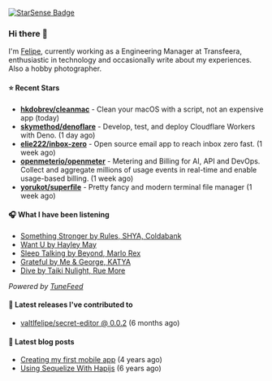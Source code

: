 <a href="https://starsense.app/developer-types" target="_blank"><img src="https://starsense.app/api/badge/?user=valtlfelipe" alt="StarSense Badge"></a>

### Hi there 👋

I'm [Felipe](https://felipevm.com), currently working as a Engineering Manager at Transfeera, enthusiastic in technology and occasionally write about my experiences. Also a hobby photographer.

#### ⭐ Recent Stars
- **[hkdobrev/cleanmac](https://github.com/hkdobrev/cleanmac)** - Clean your macOS with a script, not an expensive app (today)
- **[skymethod/denoflare](https://github.com/skymethod/denoflare)** - Develop, test, and deploy Cloudflare Workers with Deno. (1 day ago)
- **[elie222/inbox-zero](https://github.com/elie222/inbox-zero)** - Open source email app to reach inbox zero fast. (1 week ago)
- **[openmeterio/openmeter](https://github.com/openmeterio/openmeter)** - Metering and Billing for AI, API and DevOps. Collect and aggregate millions of usage events in real-time and enable usage-based billing. (1 week ago)
- **[yorukot/superfile](https://github.com/yorukot/superfile)** - Pretty fancy and modern terminal file manager (1 week ago)

#### 🎧 What I have been listening
- [Something Stronger by Rules, SHYA, Coldabank](https://open.spotify.com/track/1VhD0FPDYqFhqRJVguVAJe)
- [Want U by Hayley May](https://open.spotify.com/track/4PIdTFeeNnJ87nKOf1djuG)
- [Sleep Talking by Beyond, Marlo Rex](https://open.spotify.com/track/5B8yexFn22KcFZKuf7zFAc)
- [Grateful by Me &amp; George, KATYA](https://open.spotify.com/track/47CYEfRZNEHq9UXALEP7Z4)
- [Dive by Taiki Nulight, Rue More](https://open.spotify.com/track/2lRvisx71Qh4dI3nhHN7gf)

_Powered by [TuneFeed](https://tunefeed.app?ref=valtlfelipe-gh-profile)_ 

#### 🚀 Latest releases I've contributed to


- [valtlfelipe/secret-editor @ 0.0.2](https://github.com/valtlfelipe/secret-editor/releases/tag/0.0.2) (6 months ago)

#### 📄 Latest blog posts
- [Creating my first mobile app](https://felipevm.com/posts/creating-my-first-mobile-app/) (4 years ago)
- [Using Sequelize With Hapijs](https://felipevm.com/posts/using-sequelize-with-hapijs/) (6 years ago)
